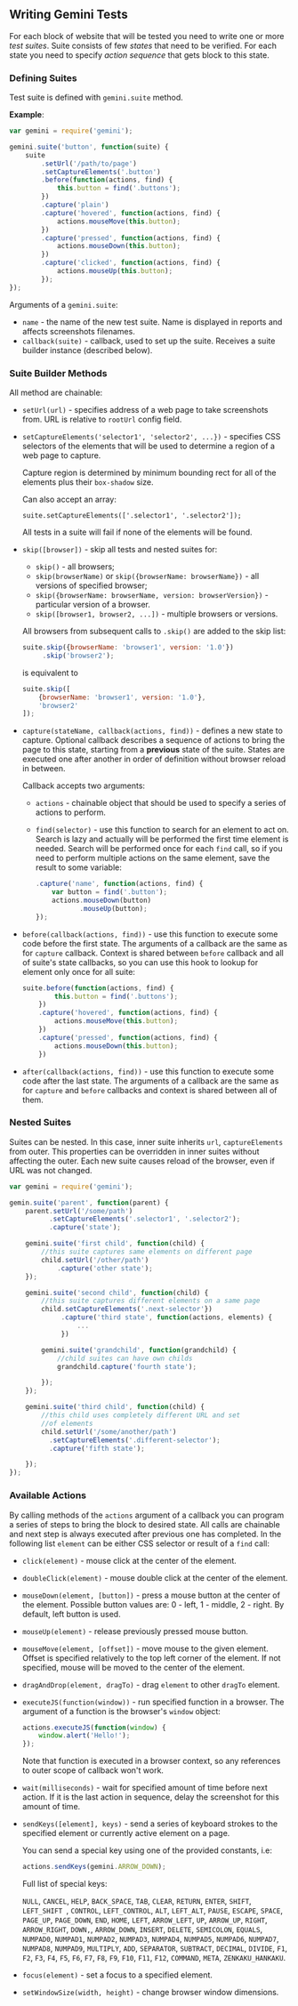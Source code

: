 ## Writing Gemini Tests

For each block of website that will be tested you need to write one or more *test suites*.
Suite consists of few *states* that need to be verified. For each state you need to
specify *action sequence* that gets block to this state.

### Defining Suites

Test suite is defined with `gemini.suite` method.

**Example**:

```javascript
var gemini = require('gemini');

gemini.suite('button', function(suite) {
    suite
        .setUrl('/path/to/page')
        .setCaptureElements('.button')
        .before(function(actions, find) {
            this.button = find('.buttons');
        })
        .capture('plain')
        .capture('hovered', function(actions, find) {
            actions.mouseMove(this.button);
        })
        .capture('pressed', function(actions, find) {
            actions.mouseDown(this.button);
        })
        .capture('clicked', function(actions, find) {
            actions.mouseUp(this.button);
        });
});
```

Arguments of a `gemini.suite`:

* `name` - the name of the new test suite. Name is displayed in reports and
affects screenshots filenames.
* `callback(suite)` - callback, used to set up the suite. Receives a suite
builder instance (described below).

### Suite Builder Methods

All method are chainable:

* `setUrl(url)` - specifies address of a web page to take screenshots from.
  URL is relative to `rootUrl` config field.
* `setCaptureElements('selector1', 'selector2', ...})` - specifies CSS
  selectors of the elements that will be used to determine a region of a web page
  to capture.

  Capture region is determined by minimum bounding rect for all
  of the elements plus their `box-shadow` size.

  Can also accept an array:

  ```
  suite.setCaptureElements(['.selector1', '.selector2']);
  ```

  All tests in a suite will fail if none of the elements will be found.

* `skip([browser])` - skip all tests and nested suites for:

  - `skip()` - all browsers;
  - `skip(browserName)` or `skip({browserName: browserName})` - all
    versions of specified browser;
  - `skip({browserName: browserName, version: browserVersion})` - particular version of a browser.
  - `skip([browser1, browser2, ...])` - multiple browsers or
    versions.

  All browsers from subsequent calls to `.skip()` are added to the skip list:

  ```javascript
  suite.skip({browserName: 'browser1', version: '1.0'})
       .skip('browser2');
  ```

  is equivalent to

  ```javascript
  suite.skip([
      {browserName: 'browser1', version: '1.0'},
      'browser2'
  ]);
  ```

* `capture(stateName, callback(actions, find))` - defines a new state to capture.
  Optional callback describes a sequence of actions to bring the page to this state,
  starting from a **previous** state of the suite. States are executed one after another
  in order of definition without browser reload in between.

  Callback accepts two arguments:
   * `actions` - chainable object that should be used to specify a
      series of actions to perform.
   * `find(selector)` -  use this function to search for an element to act on.
     Search is lazy and actually will be performed the first time element is
     needed.
     Search will be performed once for each `find` call, so if you need to perform
     multiple actions on the same element, save the result to some variable:

     ```javascript
     .capture('name', function(actions, find) {
         var button = find('.button');
         actions.mouseDown(button)
                .mouseUp(button);
     });
     ```


* `before(callback(actions, find))` - use this function to execute some code
  before the first state. The arguments of a callback are the same as for `capture` callback.
  Context is shared between `before` callback and all of suite's state callbacks, so you
  can use this hook to lookup for element only once for all suite:

  ```javascript
  suite.before(function(actions, find) {
          this.button = find('.buttons');
      })
      .capture('hovered', function(actions, find) {
          actions.mouseMove(this.button);
      })
      .capture('pressed', function(actions, find) {
          actions.mouseDown(this.button);
      })

  ```
  
* `after(callback(actions, find))` - use this function to execute some code
  after the last state. The arguments of a callback are the same as for
  `capture` and `before` callbacks and context is shared between all of them.

### Nested Suites

Suites can be nested. In this case, inner suite inherits `url`, `captureElements`
from outer. This properties can be overridden in inner suites without affecting the outer.
Each new suite causes reload of the browser, even if URL was not changed.

```javascript
var gemini = require('gemini');

gemin.suite('parent', function(parent) {
    parent.setUrl('/some/path')
          .setCaptureElements('.selector1', '.selector2');
          .capture('state');

    gemini.suite('first child', function(child) {
        //this suite captures same elements on different page
        child.setUrl('/other/path')
            .capture('other state');
    });

    gemini.suite('second child', function(child) {
        //this suite captures different elements on a same page
        child.setCaptureElements('.next-selector'})
             .capture('third state', function(actions, elements) {
                 ...
             })

        gemini.suite('grandchild', function(grandchild) {
            //child suites can have own childs
            grandchild.capture('fourth state');

        });
    });

    gemini.suite('third child', function(child) {
        //this child uses completely different URL and set
        //of elements
        child.setUrl('/some/another/path')
          .setCaptureElements('.different-selector');
          .capture('fifth state');

    });
});
```

### Available Actions

By calling methods of the `actions` argument of a callback you can program
a series of steps to bring the block to desired state. All calls are chainable
and next step is always executed after previous one has completed. In the following
list `element` can be either CSS selector or result of a `find` call:

* `click(element)` - mouse click at the center of the element.
* `doubleClick(element)` - mouse double click at the center of the element.
* `mouseDown(element, [button])` - press a mouse button at the center of the element.
  Possible button values are: 0 - left, 1 - middle, 2 - right. By default, left button is used.
* `mouseUp(element)` - release previously pressed mouse button.
* `mouseMove(element, [offset])` - move mouse to the given element. Offset is specified relatively
  to the top left corner of the element. If not specified, mouse will be moved to the center of
  the element.
* `dragAndDrop(element, dragTo)` - drag `element` to other `dragTo` element.
* `executeJS(function(window))` - run specified function in a browser. The argument of a function
   is the browser's `window` object:

   ```javascript
   actions.executeJS(function(window) {
       window.alert('Hello!');
   });
   ```

   Note that function is executed in a browser context, so any references to outer scope of callback won't work.

* `wait(milliseconds)` - wait for specified amount of time before next action. If it is the last action in
sequence, delay the screenshot for this amount of time.
* `sendKeys([element], keys)` - send a series of keyboard strokes to the specified element or
   currently active element on a page.

   You can send a special key using one of the provided constants, i.e:

   ```javascript
   actions.sendKeys(gemini.ARROW_DOWN);
   ```

   Full list of special keys:

    `NULL`, `CANCEL`, `HELP`, `BACK_SPACE`, `TAB`, `CLEAR`, `RETURN`, `ENTER`, `SHIFT`, `LEFT_SHIFT `, `CONTROL`,
    `LEFT_CONTROL`, `ALT`, `LEFT_ALT`, `PAUSE`, `ESCAPE`, `SPACE`, `PAGE_UP`, `PAGE_DOWN`, `END`, `HOME`, `LEFT`,
    `ARROW_LEFT`, `UP`, `ARROW_UP`, `RIGHT`, `ARROW_RIGHT`, `DOWN,`, `ARROW_DOWN`, `INSERT`, `DELETE`, `SEMICOLON`,
    `EQUALS`, `NUMPAD0`, `NUMPAD1`, `NUMPAD2`, `NUMPAD3`, `NUMPAD4`, `NUMPAD5`, `NUMPAD6`, `NUMPAD7`, `NUMPAD8`,
    `NUMPAD9`, `MULTIPLY`, `ADD`, `SEPARATOR`, `SUBTRACT`, `DECIMAL`, `DIVIDE`, `F1`, `F2`, `F3`, `F4`, `F5`,
    `F6`, `F7`, `F8`, `F9`, `F10`, `F11`, `F12`, `COMMAND`, `META`, `ZENKAKU_HANKAKU`.

* `focus(element)` - set a focus to a specified element.
* `setWindowSize(width, height)` - change browser window dimensions.